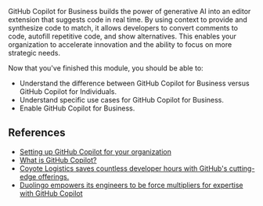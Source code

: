 ﻿GitHub Copilot for Business builds the power of generative AI into an editor extension that suggests code in real time. By using context to provide and synthesize code to match, it allows developers to convert comments to code, autofill repetitive code, and show alternatives. This enables your organization to accelerate innovation and the ability to focus on more strategic needs. 

Now that you've finished this module, you should be able to:

- Understand the difference between GitHub Copilot for Business versus GitHub Copilot for Individuals.
- Understand specific use cases for GitHub Copilot for Business.
- Enable GitHub Copilot for Business.

## References

- [Setting up GitHub Copilot for your organization](https://docs.github.com/copilot/setting-up-github-copilot/setting-up-github-copilot-for-your-organization)
- [What is GitHub Copilot?](https://docs.github.com/copilot/about-github-copilot/what-is-github-copilot)
- [Coyote Logistics saves countless developer hours with GitHub's cutting-edge offerings.](https://github.com/customer-stories/coyote-logistics)
- [Duolingo empowers its engineers to be force multipliers for expertise with GitHub Copilot](https://github.com/customer-stories/duolingo)
